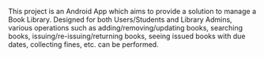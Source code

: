 This project is an Android App which aims to provide a solution to manage a Book Library. Designed for both Users/Students and Library Admins, various operations such as adding/removing/updating books, searching books, issuing/re-issuing/returning books, seeing issued books with due dates, collecting fines, etc. can be performed.
